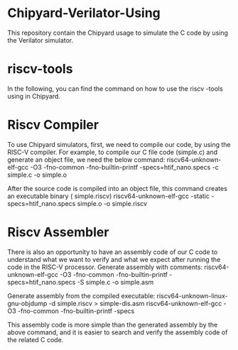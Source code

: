 # Chipyard-Verilator-Using
This repository contain the Chipyard usage to simulate the C code by using the Verilator simulator.





# riscv-tools
In the following, you can find the command on how to use the riscv -tools using in Chipyard.
# Riscv Compiler
To use Chipyard simulators, first, we need to compile our code, by using the RISC-V compiler.  For example, to compile our C file code (simple.c) and generate an object file,  we need the below command:
riscv64-unknown-elf-gcc  -O3 -fno-common -fno-builtin-printf -specs=htif_nano.specs -c simple.c -o simple.o



After the source code is compiled into an object file, this command creates an executable binary ( simple.riscv)
riscv64-unknown-elf-gcc -static -specs=htif_nano.specs simple.o -o simple.riscv

# Riscv Assembler


There is also an opportunity to have an assembly code of our C code to understand what we want to verify and what we expect after running the code in the RISC-V processor.
Generate assembly with comments:
riscv64-unknown-elf-gcc  -O3 -fno-common -fno-builtin-printf -specs=htif_nano.specs -S simple.c -o simple.asm

Generate assembly from the compiled executable:
riscv64-unknown-linux-gnu-objdump -d simple.riscv > simple-dis.asm
riscv64-unknown-elf-gcc  -O3 -fno-common -fno-builtin-printf -specs

This assembly code is more simple than the generated assembly by the above command, and it is easier to search and verify the assembly code of the related C code. 
